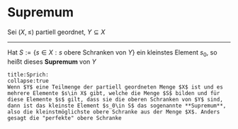 # Supremum
Sei $(X,\le)$ partiell geordnet, $Y\subseteq X$

---
Hat $S:=\{s\in X:s\text{ obere Schranken von }Y\}$ ein kleinstes Element $s_0$, so heißt dieses **Supremum** von $Y$
```ad-note
title:Sprich:
collapse:true
Wenn $Y$ eine Teilmenge der partiell geordneten Menge $X$ ist und es mehrere Elemente $s\in X$ gibt, welche die Menge $S$ bilden und für diese Elemente $s$ gilt, dass sie die oberen Schranken von $Y$ sind, dann ist das kleinste Element $s_0\in S$ das sogenannte **Supremum**, also die kleinstmöglichste obere Schranke aus der Menge $X$. Anders gesagt die "perfekte" obere Schranke
```